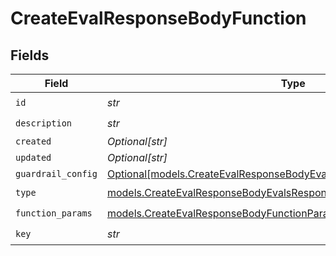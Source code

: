 # CreateEvalResponseBodyFunction


## Fields

| Field                                                                                                                                        | Type                                                                                                                                         | Required                                                                                                                                     | Description                                                                                                                                  |
| -------------------------------------------------------------------------------------------------------------------------------------------- | -------------------------------------------------------------------------------------------------------------------------------------------- | -------------------------------------------------------------------------------------------------------------------------------------------- | -------------------------------------------------------------------------------------------------------------------------------------------- |
| `id`                                                                                                                                         | *str*                                                                                                                                        | :heavy_check_mark:                                                                                                                           | N/A                                                                                                                                          |
| `description`                                                                                                                                | *str*                                                                                                                                        | :heavy_check_mark:                                                                                                                           | N/A                                                                                                                                          |
| `created`                                                                                                                                    | *Optional[str]*                                                                                                                              | :heavy_minus_sign:                                                                                                                           | N/A                                                                                                                                          |
| `updated`                                                                                                                                    | *Optional[str]*                                                                                                                              | :heavy_minus_sign:                                                                                                                           | N/A                                                                                                                                          |
| `guardrail_config`                                                                                                                           | [Optional[models.CreateEvalResponseBodyEvalsResponse200GuardrailConfig]](../models/createevalresponsebodyevalsresponse200guardrailconfig.md) | :heavy_minus_sign:                                                                                                                           | N/A                                                                                                                                          |
| `type`                                                                                                                                       | [models.CreateEvalResponseBodyEvalsResponse200Type](../models/createevalresponsebodyevalsresponse200type.md)                                 | :heavy_check_mark:                                                                                                                           | N/A                                                                                                                                          |
| `function_params`                                                                                                                            | [models.CreateEvalResponseBodyFunctionParams](../models/createevalresponsebodyfunctionparams.md)                                             | :heavy_check_mark:                                                                                                                           | N/A                                                                                                                                          |
| `key`                                                                                                                                        | *str*                                                                                                                                        | :heavy_check_mark:                                                                                                                           | N/A                                                                                                                                          |